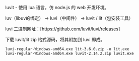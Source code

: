 luvit - 使用 lua 语言，仿 node.js 的 web 开发环境。

luv（libuv的绑定） -> luvi（中间件） -> luvit / lit（包安装工具）

luvi 二进制网址：[https://github.com/luvit/luvi/releases]

下载 luvit/lit zip 格式源码，将其附加到 luvi 即成。

    luvi-regular-Windows-amd64.exe lit-3.6.0.zip -o lit.exe
    luvi-regular-Windows-amd64.exe luvit-2.14.2.zip luvit.exe
